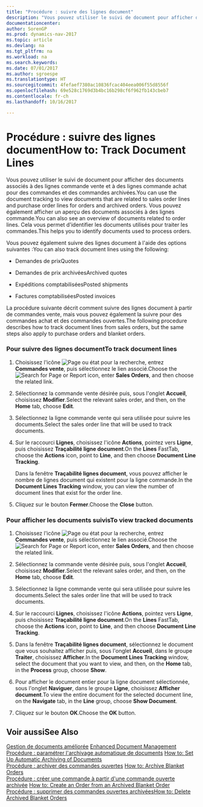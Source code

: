 ```yaml
---
title: "Procédure : suivre des lignes document"
description: "Vous pouvez utiliser le suivi de document pour afficher des documents associés à des lignes commande vente et à des lignes commande achat pour des commandes et des commandes archivées. Vous pouvez également afficher un aperçu des documents associés à des lignes commande. Cela vous permet d'identifier les documents utilisés pour traiter les commandes."
documentationcenter: 
author: SorenGP
ms.prod: dynamics-nav-2017
ms.topic: article
ms.devlang: na
ms.tgt_pltfrm: na
ms.workload: na
ms.search.keywords: 
ms.date: 07/01/2017
ms.author: sgroespe
ms.translationtype: HT
ms.sourcegitcommit: 4fefaef7380ac10836fcac404eea006f55d8556f
ms.openlocfilehash: 69e528c1769d3b4bc16b298cf6f962fb143cbeb7
ms.contentlocale: fr-ch
ms.lasthandoff: 10/16/2017

---
```

# <a name="how-to-track-document-lines"></a><span data-ttu-id="95a06-105">Procédure : suivre des lignes document</span><span class="sxs-lookup"><span data-stu-id="95a06-105">How to: Track Document Lines</span></span>
<span data-ttu-id="95a06-106">Vous pouvez utiliser le suivi de document pour afficher des documents associés à des lignes commande vente et à des lignes commande achat pour des commandes et des commandes archivées.</span><span class="sxs-lookup"><span data-stu-id="95a06-106">You can use the document tracking to view documents that are related to sales order lines and purchase order lines for orders and archived orders.</span></span> <span data-ttu-id="95a06-107">Vous pouvez également afficher un aperçu des documents associés à des lignes commande.</span><span class="sxs-lookup"><span data-stu-id="95a06-107">You can also see an overview of documents related to order lines.</span></span> <span data-ttu-id="95a06-108">Cela vous permet d'identifier les documents utilisés pour traiter les commandes.</span><span class="sxs-lookup"><span data-stu-id="95a06-108">This helps you to identify documents used to process orders.</span></span>  
  
 <span data-ttu-id="95a06-109">Vous pouvez également suivre des lignes document à l'aide des options suivantes :</span><span class="sxs-lookup"><span data-stu-id="95a06-109">You can also track document lines using the following:</span></span>  
  
-   <span data-ttu-id="95a06-110">Demandes de prix</span><span class="sxs-lookup"><span data-stu-id="95a06-110">Quotes</span></span>  
  
-   <span data-ttu-id="95a06-111">Demandes de prix archivées</span><span class="sxs-lookup"><span data-stu-id="95a06-111">Archived quotes</span></span>  
  
-   <span data-ttu-id="95a06-112">Expéditions comptabilisées</span><span class="sxs-lookup"><span data-stu-id="95a06-112">Posted shipments</span></span>  
  
-   <span data-ttu-id="95a06-113">Factures comptabilisées</span><span class="sxs-lookup"><span data-stu-id="95a06-113">Posted invoices</span></span>  
  
 <span data-ttu-id="95a06-114">La procédure suivante décrit comment suivre des lignes document à partir de commandes vente, mais vous pouvez également la suivre pour des commandes achat et des commandes ouvertes.</span><span class="sxs-lookup"><span data-stu-id="95a06-114">The following procedure describes how to track document lines from sales orders, but the same steps also apply to purchase orders and blanket orders.</span></span>  
  
### <a name="to-track-document-lines"></a><span data-ttu-id="95a06-115">Pour suivre des lignes document</span><span class="sxs-lookup"><span data-stu-id="95a06-115">To track document lines</span></span>  
  
1.  <span data-ttu-id="95a06-116">Choisissez l'icône ![Page ou état pour la recherche](media/ui-search/search_small.png "icône Page ou état pour la recherche"), entrez **Commandes vente**, puis sélectionnez le lien associé.</span><span class="sxs-lookup"><span data-stu-id="95a06-116">Choose the ![Search for Page or Report](media/ui-search/search_small.png "Search for Page or Report icon") icon, enter **Sales Orders**, and then choose the related link.</span></span>  
  
2.  <span data-ttu-id="95a06-117">Sélectionnez la commande vente désirée puis, sous l'onglet **Accueil**, choisissez **Modifier**.</span><span class="sxs-lookup"><span data-stu-id="95a06-117">Select the relevant sales order, and then, on the **Home** tab, choose **Edit**.</span></span>  
  
3.  <span data-ttu-id="95a06-118">Sélectionnez la ligne commande vente qui sera utilisée pour suivre les documents.</span><span class="sxs-lookup"><span data-stu-id="95a06-118">Select the sales order line that will be used to track documents.</span></span>  
  
4.  <span data-ttu-id="95a06-119">Sur le raccourci **Lignes**, choisissez l'icône **Actions**, pointez vers **Ligne**, puis choisissez **Traçabilité ligne document**.</span><span class="sxs-lookup"><span data-stu-id="95a06-119">On the **Lines** FastTab, choose the **Actions** icon, point to **Line**, and then choose **Document Line Tracking**.</span></span>  
  
     <span data-ttu-id="95a06-120">Dans la fenêtre **Traçabilité lignes document**, vous pouvez afficher le nombre de lignes document qui existent pour la ligne commande.</span><span class="sxs-lookup"><span data-stu-id="95a06-120">In the **Document Lines Tracking** window, you can view the number of document lines that exist for the order line.</span></span>  
  
5.  <span data-ttu-id="95a06-121">Cliquez sur le bouton **Fermer**.</span><span class="sxs-lookup"><span data-stu-id="95a06-121">Choose the **Close** button.</span></span>  
  
### <a name="to-view-tracked-documents"></a><span data-ttu-id="95a06-122">Pour afficher les documents suivis</span><span class="sxs-lookup"><span data-stu-id="95a06-122">To view tracked documents</span></span>  
  
1.  <span data-ttu-id="95a06-123">Choisissez l'icône ![Page ou état pour la recherche](media/ui-search/search_small.png "icône Page ou état pour la recherche"), entrez **Commandes vente**, puis sélectionnez le lien associé.</span><span class="sxs-lookup"><span data-stu-id="95a06-123">Choose the ![Search for Page or Report](media/ui-search/search_small.png "Search for Page or Report icon") icon, enter **Sales Orders**, and then choose the related link.</span></span>  
  
2.  <span data-ttu-id="95a06-124">Sélectionnez la commande vente désirée puis, sous l'onglet **Accueil**, choisissez **Modifier**.</span><span class="sxs-lookup"><span data-stu-id="95a06-124">Select the relevant sales order, and then, on the **Home** tab, choose **Edit**.</span></span>  
  
3.  <span data-ttu-id="95a06-125">Sélectionnez la ligne commande vente qui sera utilisée pour suivre les documents.</span><span class="sxs-lookup"><span data-stu-id="95a06-125">Select the sales order line that will be used to track documents.</span></span>  
  
4.  <span data-ttu-id="95a06-126">Sur le raccourci **Lignes**, choisissez l'icône **Actions**, pointez vers **Ligne**, puis choisissez **Traçabilité ligne document**.</span><span class="sxs-lookup"><span data-stu-id="95a06-126">On the **Lines** FastTab, choose the **Actions** icon, point to **Line**, and then choose **Document Line Tracking**.</span></span>  
  
5.  <span data-ttu-id="95a06-127">Dans la fenêtre **Traçabilité lignes document**, sélectionnez le document que vous souhaitez afficher puis, sous l'onglet **Accueil**, dans le groupe **Traiter**, choisissez **Afficher**.</span><span class="sxs-lookup"><span data-stu-id="95a06-127">In the **Document Lines Tracking** window, select the document that you want to view, and then, on the **Home** tab, in the **Process** group, choose **Show**.</span></span>  
  
6.  <span data-ttu-id="95a06-128">Pour afficher le document entier pour la ligne document sélectionnée, sous l'onglet **Naviguer**, dans le groupe **Ligne**, choisissez **Afficher document**.</span><span class="sxs-lookup"><span data-stu-id="95a06-128">To view the entire document for the selected document line, on the **Navigate** tab, in the **Line** group, choose **Show Document**.</span></span>  
  
7.  <span data-ttu-id="95a06-129">Cliquez sur le bouton **OK**.</span><span class="sxs-lookup"><span data-stu-id="95a06-129">Choose the **OK** button.</span></span>  
  
## <a name="see-also"></a><span data-ttu-id="95a06-130">Voir aussi</span><span class="sxs-lookup"><span data-stu-id="95a06-130">See Also</span></span>  
 <span data-ttu-id="95a06-131">[Gestion de documents améliorée](enhanced-document-management.md) </span><span class="sxs-lookup"><span data-stu-id="95a06-131">[Enhanced Document Management](enhanced-document-management.md) </span></span>  
 <span data-ttu-id="95a06-132">[Procédure : paramétrer l'archivage automatique de documents](how-to-set-up-automatic-archiving-of-documents.md) </span><span class="sxs-lookup"><span data-stu-id="95a06-132">[How to: Set Up Automatic Archiving of Documents](how-to-set-up-automatic-archiving-of-documents.md) </span></span>  
 <span data-ttu-id="95a06-133">[Procédure : archiver des commandes ouvertes](how-to-archive-blanket-orders.md) </span><span class="sxs-lookup"><span data-stu-id="95a06-133">[How to: Archive Blanket Orders](how-to-archive-blanket-orders.md) </span></span>  
 <span data-ttu-id="95a06-134">[Procédure : créer une commande à partir d'une commande ouverte archivée](how-to-create-an-order-from-an-archived-blanket-order.md) </span><span class="sxs-lookup"><span data-stu-id="95a06-134">[How to: Create an Order from an Archived Blanket Order](how-to-create-an-order-from-an-archived-blanket-order.md) </span></span>  
 [<span data-ttu-id="95a06-135">Procédure : supprimer des commandes ouvertes archivées</span><span class="sxs-lookup"><span data-stu-id="95a06-135">How to: Delete Archived Blanket Orders</span></span>](how-to-delete-archived-blanket-orders.md)
